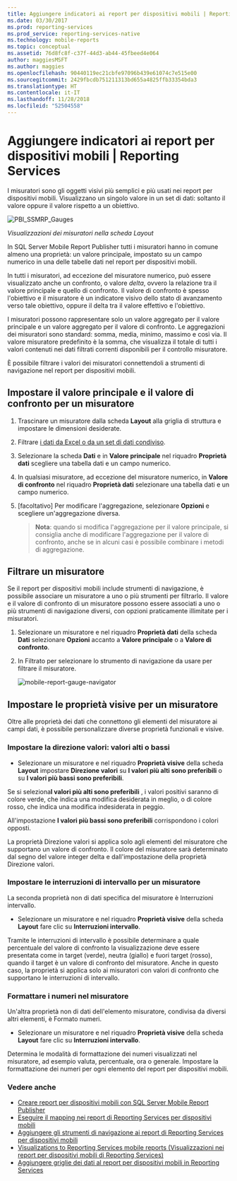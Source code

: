 ```yaml
---
title: Aggiungere indicatori ai report per dispositivi mobili | Reporting Services | Microsoft Docs
ms.date: 03/30/2017
ms.prod: reporting-services
ms.prod_service: reporting-services-native
ms.technology: mobile-reports
ms.topic: conceptual
ms.assetid: 76d8fc8f-c37f-44d3-ab44-45fbeed4e064
author: maggiesMSFT
ms.author: maggies
ms.openlocfilehash: 90440119ec21cbfe97096b439e61074c7e515e00
ms.sourcegitcommit: 2429fbcdb751211313bd655a4825ffb33354bda3
ms.translationtype: HT
ms.contentlocale: it-IT
ms.lasthandoff: 11/28/2018
ms.locfileid: "52504558"
---
```

# <a name="add-gauges-to-mobile-reports--reporting-services"></a>Aggiungere indicatori ai report per dispositivi mobili | Reporting Services
I misuratori sono gli oggetti visivi più semplici e più usati nei report per dispositivi mobili. Visualizzano un singolo valore in un set di dati: soltanto il valore oppure il valore rispetto a un obiettivo.

![PBI_SSMRP_Gauges](../../reporting-services/mobile-reports/media/pbi-ssmrp-gauges.png)  
  
*Visualizzazioni dei misuratori nella scheda Layout*  
  
In SQL Server Mobile Report Publisher tutti i misuratori hanno in comune almeno una proprietà: un valore principale, impostato su un campo numerico in una delle tabelle dati nel report per dispositivi mobili.  

In tutti i misuratori, ad eccezione del misuratore numerico, può essere visualizzato anche un confronto, o valore *delta*, ovvero la relazione tra il valore principale e quello di confronto. Il valore di confronto è spesso l'obiettivo e il misuratore è un indicatore visivo dello stato di avanzamento verso tale obiettivo, oppure il delta tra il valore effettivo e l'obiettivo.

I misuratori possono rappresentare solo un valore aggregato per il valore principale e un valore aggregato per il valore di confronto. Le aggregazioni dei misuratori sono standard: somma, media, minimo, massimo e così via. Il valore misuratore predefinito è la somma, che visualizza il totale di tutti i valori contenuti nei dati filtrati correnti disponibili per il controllo misuratore. 

È possibile filtrare i valori dei misuratori connettendoli a strumenti di navigazione nel report per dispositivi mobili. 

## <a name="set-the-main-and-comparison-values-for-a-gauge"></a>Impostare il valore principale e il valore di confronto per un misuratore

1. Trascinare un misuratore dalla scheda **Layout** alla griglia di struttura e impostare le dimensioni desiderate.

2. Filtrare [i dati da Excel o da un set di dati condiviso](../../reporting-services/mobile-reports/data-for-reporting-services-mobile-reports.md).

3. Selezionare la scheda **Dati** e in **Valore principale** nel riquadro **Proprietà dati** scegliere una tabella dati e un campo numerico.

3. In qualsiasi misuratore, ad eccezione del misuratore numerico, in **Valore di confronto** nel riquadro **Proprietà dati** selezionare una tabella dati e un campo numerico.

4. [facoltativo] Per modificare l'aggregazione, selezionare **Opzioni** e scegliere un'aggregazione diversa.
   
   >**Nota**: quando si modifica l'aggregazione per il valore principale, si consiglia anche di modificare l'aggregazione per il valore di confronto, anche se in alcuni casi è possibile combinare i metodi di aggregazione.  

## <a name="filter-a-gauge"></a>Filtrare un misuratore
  
Se il report per dispositivi mobili include strumenti di navigazione, è possibile associare un misuratore a uno o più strumenti per filtrarlo. Il valore e il valore di confronto di un misuratore possono essere associati a uno o più strumenti di navigazione diversi, con opzioni praticamente illimitate per i misuratori.  

1. Selezionare un misuratore e nel riquadro **Proprietà dati** della scheda **Dati** selezionare **Opzioni** accanto a **Valore principale** o a **Valore di confronto**.

2. In Filtrato per selezionare lo strumento di navigazione da usare per filtrare il misuratore.

   ![mobile-report-gauge-navigator](../../reporting-services/mobile-reports/media/mobile-report-gauge-navigator.png)
 
## <a name="set-visual-properties-for-a-gauge"></a>Impostare le proprietà visive per un misuratore
  
Oltre alle proprietà dei dati che connettono gli elementi del misuratore ai campi dati, è possibile personalizzare diverse proprietà funzionali e visive. 

### <a name="set-value-direction-high-or-low-is-better"></a>Impostare la direzione valori: valori alti o bassi
* Selezionare un misuratore e nel riquadro **Proprietà visive** della scheda **Layout** impostare **Direzione valori** su **I valori più alti sono preferibili** o su **I valori più bassi sono preferibili**. 

Se si seleziona**I valori più alti sono preferibili** , i valori positivi saranno di colore verde, che indica una modifica desiderata in meglio, o di colore rosso, che indica una modifica indesiderata in peggio. 

All'impostazione **I valori più bassi sono preferibili** corrispondono i colori opposti.

La proprietà Direzione valori si applica solo agli elementi del misuratore che supportano un valore di confronto. Il colore del misuratore sarà determinato dal segno del valore integer delta e dall'impostazione della proprietà Direzione valori.  
  
### <a name="set-range-stops-for-a-gauge"></a>Impostare le interruzioni di intervallo per un misuratore
La seconda proprietà non di dati specifica del misuratore è Interruzioni intervallo. 

* Selezionare un misuratore e nel riquadro **Proprietà visive** della scheda **Layout** fare clic su **Interruzioni intervallo**.

Tramite le interruzioni di intervallo è possibile determinare a quale percentuale del valore di confronto la visualizzazione deve essere presentata come in target (verde), neutra (giallo) e fuori target (rosso), quando il target è un valore di confronto del misuratore. Anche in questo caso, la proprietà si applica solo ai misuratori con valori di confronto che supportano le interruzioni di intervallo.  

### <a name="format-the-numbers-in-the-gauge"></a>Formattare i numeri nel misuratore  
Un'altra proprietà non di dati dell'elemento misuratore, condivisa da diversi altri elementi, è Formato numeri. 

* Selezionare un misuratore e nel riquadro **Proprietà visive** della scheda **Layout** fare clic su **Interruzioni intervallo**.

Determina le modalità di formattazione dei numeri visualizzati nel misuratore, ad esempio valuta, percentuale, ora o generale. Impostare la formattazione dei numeri per ogni elemento del report per dispositivi mobili.
  
### <a name="see-also"></a>Vedere anche 

* [Creare report per dispositivi mobili con SQL Server Mobile Report Publisher](../../reporting-services/mobile-reports/create-mobile-reports-with-sql-server-mobile-report-publisher.md)
* [Eseguire il mapping nei report di Reporting Services per dispositivi mobili](../../reporting-services/mobile-reports/maps-in-reporting-services-mobile-reports.md)
* [Aggiungere gli strumenti di navigazione ai report di Reporting Services per dispositivi mobili](../../reporting-services/mobile-reports/add-navigators-to-reporting-services-mobile-reports.md)
* [Visualizations to Reporting Services mobile reports (Visualizzazioni nei report per dispositivi mobili di Reporting Services)](../../reporting-services/mobile-reports/add-visualizations-to-reporting-services-mobile-reports.md)
* [Aggiungere griglie dei dati al report per dispositivi mobili in Reporting Services](../../reporting-services/mobile-reports/add-data-grids-to-mobile-reports-reporting-services.md) 
